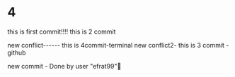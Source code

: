 # 4
this is first commit!!!!
this is 2 commit

new conflict------ this is 4commit-terminal
new conflict2- this is 3 commit -github

new commit - Done by user "efrat99"👑
